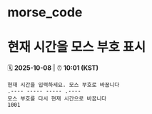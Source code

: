 # morse_code
# 현재 시간을 모스 부호 표시
<!-- MORSE_TIME_START -->
🗓️ **2025-10-08** | ⏰ **10:01 (KST)**

```
현재 시간을 입력하세요. 모스 부호로 바꿉니다
.---- ----- ----- .----
모스 부호를 다시 현재 시간으로 바꿉니다
1001
```
<!-- MORSE_TIME_END -->
